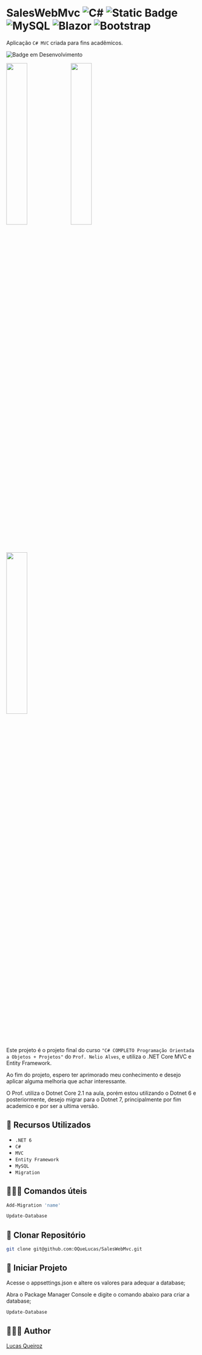 # SalesWebMvc ![C#](https://img.shields.io/badge/c%23-%23239120.svg?logo=c-sharp&logoColor=white) ![Static Badge](https://img.shields.io/badge/6.0-blueviolet?logo=.net&logoColor=white) ![MySQL](https://img.shields.io/badge/mysql-000000.svg?logo=mysql&logoColor=white) ![Blazor](https://img.shields.io/badge/blazor-%235C2D91.svg?logo=blazor&logoColor=white) ![Bootstrap](https://img.shields.io/badge/bootstrap-%238511FA.svg?logo=bootstrap&logoColor=white)


Aplicação `C# MVC` criada para fins acadêmicos.

![Badge em Desenvolvimento](http://img.shields.io/static/v1?label=STATUS&message=EM%20DESENVOLVIMENTO&color=GREEN&style=for-the-badge)

<img src="https://github.com/OQueLucas/SalesWebMvc/assets/36959868/1d2445fc-7622-439c-b7a8-dd9093491048" width="33%" />
<img src="https://github.com/OQueLucas/SalesWebMvc/assets/36959868/3197c664-d661-4df8-a99d-f69b92b973e8" width="33%" />
<img src="https://github.com/OQueLucas/SalesWebMvc/assets/36959868/2e9ad963-b25c-4de2-b392-2dbd531c8810" width="33%" />


Este projeto é o projeto final do curso `"C# COMPLETO Programação Orientada a Objetos + Projetos"` do `Prof. Nelio Alves`, e utiliza o .NET Core MVC e Entity Framework.

Ao fim do projeto, espero ter aprimorado meu conhecimento e desejo aplicar alguma melhoria que achar interessante.

O Prof. utiliza o Dotnet Core 2.1 na aula, porém estou utilizando o Dotnet 6 e posteriormente, desejo migrar para o Dotnet 7, principalmente por fim academico e por ser a ultima versão.

## 🔧 Recursos Utilizados

- ``.NET 6``
- ``C#``
- ``MVC``
- ``Entity Framework``
- ``MySQL``
- ``Migration``

## 👨🏽‍💻 Comandos úteis

```bash
Add-Migration 'name'
```

```bash
Update-Database
```

## 🔻 Clonar Repositório

```bash
git clone git@github.com:OQueLucas/SalesWebMvc.git
```

## 🦾 Iniciar Projeto

Acesse o appsettings.json e altere os valores para adequar a database;

Abra o Package Manager Console e digite o comando abaixo para criar a database;
```bash 
Update-Database
```

## 👨🏻‍🦱 Author
[Lucas Queiroz](https://github.com/OQueLucas/)
